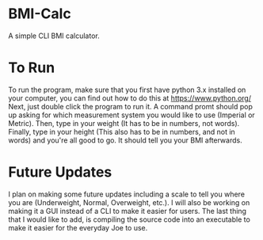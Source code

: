 # BMI-Calc
A simple CLI BMI calculator.


# To Run
To run the program, make sure that you first have python 3.x installed on your computer, you can find out how to do this at https://www.python.org/
Next, just double click the program to run it.
A command promt should pop up asking for which measurement system you would like to use (Imperial or Metric).
Then, type in your weight (It has to be in numbers, not words).
Finally, type in your height (This also has to be in numbers, and not in words) and you're all good to go.
It should tell you your BMI afterwards.

# Future Updates
I plan on making some future updates including a scale to tell you where you are (Underweight, Normal, Overweight, etc.).
I will also be working on making it a GUI instead of a CLI to make it easier for users.
The last thing that I would like to add, is compiling the source code into an executable to make it easier for the everyday Joe to use.
